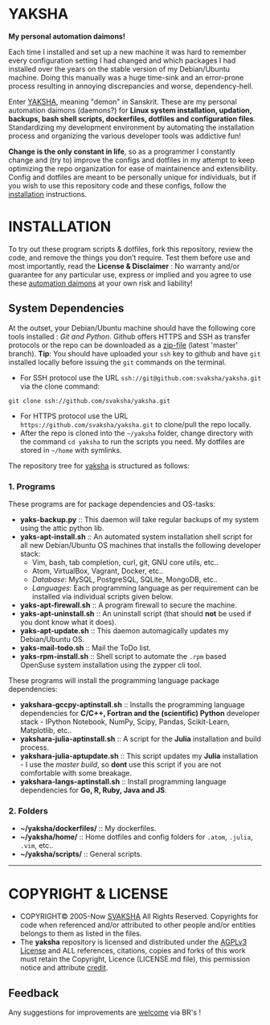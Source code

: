 # YAKSHA
__My personal automation daimons!__

Each time I installed and set up a new machine it was hard to remember every configuration setting I had changed and which packages I had installed over the years on the stable version of my Debian/Ubuntu machine. Doing this manually was a huge time-sink and an error-prone process resulting in annoying discrepancies and worse, dependency-hell. 

Enter [YAKSHA][yaksha], meaning "demon" in Sanskrit. These are my personal automation daimons (daemons?) for __Linux system installation, updation, backups, bash shell scripts, dockerfiles, dotfiles and configuration files__. Standardizing my development environment by automating the installation process and organizing the various developer tools was addictive fun!

__Change is the only constant in life__, so as a programmer I constantly change and (try to) improve the configs and dotfiles in my attempt to keep optimizing the repo organization for ease of maintainence and extensibility. Config and dotfiles are meant to be personally unique for individuals, but if you wish to use this repository code and these configs, follow the [installation](https://github.com/svaksha/yaksha#installation) instructions.

 [yaksha]: http://svaksha.github.io/yaksha "yaksha"

# INSTALLATION 
To try out these program scripts & dotfiles, fork this repository, review the code, and remove the things you don’t require. Test them before use and most importantly, read the  __License & Disclaimer__ : No warranty and/or guarantee for any particular use, express or implied and you agree to use these [automation daimons][yaksha] at your own risk and liability! 

## System Dependencies
At the outset, your Debian/Ubuntu machine should have the following core tools installed : _Git and Python_. Github offers HTTPS and SSH as transfer protocols or the repo can be downloaded as a [zip-file][download] (latest 'master' branch). __Tip__: You should have uploaded your `ssh` key to github and have `git` installed locally before issuing the `git` commands on the terminal.

+ For SSH protocol use the URL `ssh://git@github.com:svaksha/yaksha.git` via the clone command:
```
git clone ssh://github.com/svaksha/yaksha.git
```
+ For HTTPS protocol use the URL `https://github.com/svaksha/yaksha.git` to clone/pull the repo locally.
+ After the repo is cloned into the `~/yaksha` folder, change directory with the command `cd yaksha` to run the scripts you need. My dotfiles are stored in `~/home` with symlinks.

The repository tree for [yaksha][yaksha] is structured as follows: 

### 1. Programs
These programs are for package dependencies and OS-tasks:
+ __yaks-backup.py__ :: This daemon will take regular backups of my system using the attic python lib.
+ __yaks-apt-install.sh__ :: An automated system installation shell script for all new Debian/Ubuntu OS machines that installs the following developer stack: 
  * Vim, bash, tab completion, curl, git, GNU core utils, etc..
  * Atom, VirtualBox, Vagrant, Docker, etc..
  * _Database_: MySQL, PostgreSQL, SQLite, MongoDB, etc..
  * _Languages_: Each programming language as per requirement can be installed via individual scripts given below. 
+ __yaks-apt-firewall.sh__ :: A program firewall to secure the machine.
+ __yaks-apt-uninstall.sh__ :: An uninstall script (that should **not** be used if you dont know what it does).
+ __yaks-apt-update.sh__ :: This daemon automagically updates my Debian/Ubuntu OS.
+ __yaks-mail-todo.sh__ :: Mail the ToDo list.
+ __yaks-rpm-install.sh__ :: Shell script to automate the `.rpm` based OpenSuse system installation using the zypper cli tool.

These programs will install the programming language package dependencies:
+ __yakshara-gccpy-aptinstall.sh__ :: Installs the programming language dependencies for __C/C++, Fortran and the (scientific) Python__ developer stack - IPython Notebook, NumPy, Scipy, Pandas, Scikit-Learn, Matplotlib, etc.. 
+ __yakshara-julia-aptinstall.sh__ :: A script for the __Julia__ installation and build process.
+ __yakshara-julia-aptupdate.sh__ :: This script updates my __Julia__ installation - I use the _master build_, so __dont__ use this script if you are not comfortable with some breakage.
+ __yakshara-langs-aptinstall.sh__ :: Install programming language dependencies for __Go, R, Ruby, Java and JS__.


### 2. Folders
+ __~/yaksha/dockerfiles/__ :: My dockerfiles.
+ __~/yaksha/home/__ :: Home dotfiles and config folders for `.atom`, `.julia`, `.vim`, etc..
+ __~/yaksha/scripts/__ :: General scripts.

 [download]: https://github.com/svaksha/yaksha/archive/master.zip "download"

----

# COPYRIGHT & LICENSE
+ COPYRIGHT© 2005-Now [SVAKSHA](http://svaksha.com/pages/Bio) All Rights Reserved. Copyrights for code when referenced and/or attributed to other people and/or entities belongs to them as listed in the files. 
+ The __yaksha__ repository is licensed and distributed under the [AGPLv3 License](http://www.gnu.org/licenses/agpl-3.0.html) and ALL references, citations, copies and forks of this work must retain the Copyright, Licence (LICENSE.md file), this permission notice and attribute [credit](https://en.wikipedia.org/wiki/Creative_Commons_license#Attribution).

## Feedback
Any suggestions for improvements are [welcome](https://github.com/svaksha/yaksha/issues) via BR's !


